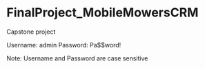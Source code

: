 # FinalProject_MobileMowersCRM

Capstone project

Username: admin
Password: Pa$$word!

Note: Username and Password are case sensitive
